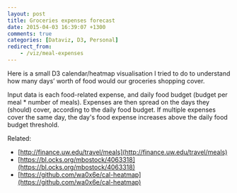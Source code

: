 ```yaml
---
layout: post
title: Groceries expenses forecast
date: 2015-04-03 16:39:07 +1300
comments: true
categories: [Dataviz, D3, Personal]
redirect_from:
    - /viz/meal-expenses
---
```


Here is a small D3 calendar/heatmap visualisation I tried to do to understand how many days’ worth of food would our groceries shopping cover.

<!-- more -->

Input data is each food-related expense, and daily food budget (budget per meal \* number of meals). Expenses are then spread on the days they (should) cover, according to the daily food budget. If multiple expenses cover the same day, the day's food expense increases above the daily food budget threshold.

Related:

* [http://finance.uw.edu/travel/meals](http://finance.uw.edu/travel/meals)
* [https://bl.ocks.org/mbostock/4063318](https://bl.ocks.org/mbostock/4063318)
* [https://github.com/wa0x6e/cal-heatmap](https://github.com/wa0x6e/cal-heatmap)

<style>
    body {
      shape-rendering: crispEdges;
    }

    .day {
      fill: rgba(0, 0, 0, 0.03);
    }

    .day.today, .day:hover {
      stroke: #333;
    }

    .month {
      fill: none;
      stroke: #333;
    }

    .label {
      font-size: 2em;
    }

    /* Read Yellow Green */
    .RdYlGn .q0-11{fill:rgba(0,104,55, 0.8);}
    .RdYlGn .q1-11{fill:rgba(26,152,80, 0.8);}
    .RdYlGn .q2-11{fill:rgba(102,189,99, 0.8);}
    .RdYlGn .q3-11{fill:rgba(166,217,106, 0.8);}
    .RdYlGn .q4-11{fill:rgba(217,239,139, 0.8);}
    .RdYlGn .q5-11{fill:rgba(255,255,191, 0.8);}
    .RdYlGn .q6-11{fill:rgba(254,224,139, 0.8);}
    .RdYlGn .q7-11{fill:rgba(253,174,97, 0.8);}
    .RdYlGn .q8-11{fill:rgba(244,109,67, 0.8);}
    .RdYlGn .q9-11{fill:rgba(215,48,39, 0.8);}
    .RdYlGn .q10-11{fill:rgba(165,0,38, 0.8);}
</style>

<div id="viz"></div>

<script src="/assets/data/d3.min.js"></script>

<script src="/assets/data/groceries-expense-forecast/script.js"></script>
